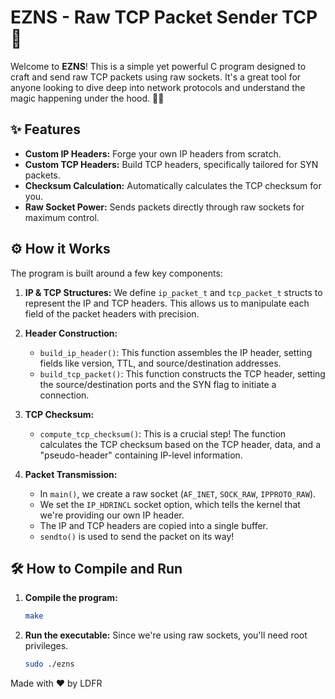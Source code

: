 # EZNS - Raw TCP Packet Sender TCP 🚀

Welcome to **EZNS**! This is a simple yet powerful C program designed to craft and send raw TCP packets using raw sockets. It's a great tool for anyone looking to dive deep into network protocols and understand the magic happening under the hood. 🧙‍♂️

## ✨ Features

-   **Custom IP Headers:** Forge your own IP headers from scratch.
-   **Custom TCP Headers:** Build TCP headers, specifically tailored for SYN packets.
-   **Checksum Calculation:** Automatically calculates the TCP checksum for you.
-   **Raw Socket Power:** Sends packets directly through raw sockets for maximum control.

## ⚙️ How it Works

The program is built around a few key components:

1.  **IP & TCP Structures:**
    We define `ip_packet_t` and `tcp_packet_t` structs to represent the IP and TCP headers. This allows us to manipulate each field of the packet headers with precision.

2.  **Header Construction:**
    -   `build_ip_header()`: This function assembles the IP header, setting fields like version, TTL, and source/destination addresses.
    -   `build_tcp_packet()`: This function constructs the TCP header, setting the source/destination ports and the SYN flag to initiate a connection.

3.  **TCP Checksum:**
    -   `compute_tcp_checksum()`: This is a crucial step! The function calculates the TCP checksum based on the TCP header, data, and a "pseudo-header" containing IP-level information.

4.  **Packet Transmission:**
    -   In `main()`, we create a raw socket (`AF_INET`, `SOCK_RAW`, `IPPROTO_RAW`).
    -   We set the `IP_HDRINCL` socket option, which tells the kernel that we're providing our own IP header.
    -   The IP and TCP headers are copied into a single buffer.
    -   `sendto()` is used to send the packet on its way!

## 🛠️ How to Compile and Run

1.  **Compile the program:**
    ```bash
    make
    ```

2.  **Run the executable:**
    Since we're using raw sockets, you'll need root privileges.
    ```bash
    sudo ./ezns
    ```


Made with ❤️ by LDFR